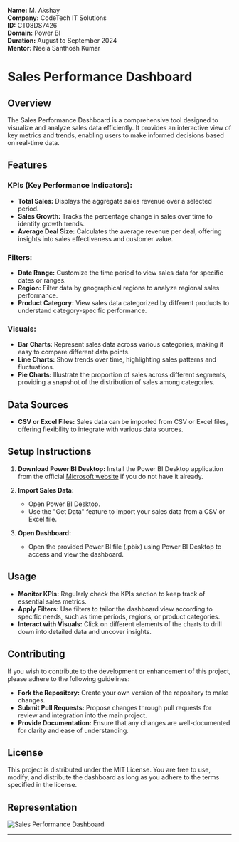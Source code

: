 **Name:** M. Akshay  
**Company:** CodeTech IT Solutions  
**ID:** CT08DS7426  
**Domain:** Power BI  
**Duration:** August to September 2024  
**Mentor:** Neela Santhosh Kumar
# Sales Performance Dashboard

## Overview

The Sales Performance Dashboard is a comprehensive tool designed to visualize and analyze sales data efficiently. It provides an interactive view of key metrics and trends, enabling users to make informed decisions based on real-time data.

## Features

### KPIs (Key Performance Indicators):

- **Total Sales:** Displays the aggregate sales revenue over a selected period.
- **Sales Growth:** Tracks the percentage change in sales over time to identify growth trends.
- **Average Deal Size:** Calculates the average revenue per deal, offering insights into sales effectiveness and customer value.

### Filters:

- **Date Range:** Customize the time period to view sales data for specific dates or ranges.
- **Region:** Filter data by geographical regions to analyze regional sales performance.
- **Product Category:** View sales data categorized by different products to understand category-specific performance.

### Visuals:

- **Bar Charts:** Represent sales data across various categories, making it easy to compare different data points.
- **Line Charts:** Show trends over time, highlighting sales patterns and fluctuations.
- **Pie Charts:** Illustrate the proportion of sales across different segments, providing a snapshot of the distribution of sales among categories.

## Data Sources

- **CSV or Excel Files:** Sales data can be imported from CSV or Excel files, offering flexibility to integrate with various data sources.

## Setup Instructions

1. **Download Power BI Desktop:**
   Install the Power BI Desktop application from the official [Microsoft website](https://www.microsoft.com/en-us/download/details.aspx?id=58494) if you do not have it already.

2. **Import Sales Data:**
   - Open Power BI Desktop.
   - Use the "Get Data" feature to import your sales data from a CSV or Excel file.

3. **Open Dashboard:**
   - Open the provided Power BI file (.pbix) using Power BI Desktop to access and view the dashboard.

## Usage

- **Monitor KPIs:** Regularly check the KPIs section to keep track of essential sales metrics.
- **Apply Filters:** Use filters to tailor the dashboard view according to specific needs, such as time periods, regions, or product categories.
- **Interact with Visuals:** Click on different elements of the charts to drill down into detailed data and uncover insights.

## Contributing

If you wish to contribute to the development or enhancement of this project, please adhere to the following guidelines:

- **Fork the Repository:** Create your own version of the repository to make changes.
- **Submit Pull Requests:** Propose changes through pull requests for review and integration into the main project.
- **Provide Documentation:** Ensure that any changes are well-documented for clarity and ease of understanding.

## License

This project is distributed under the MIT License. You are free to use, modify, and distribute the dashboard as long as you adhere to the terms specified in the license.

## Representation

![Sales Performance Dashboard](https://github.com/user-attachments/assets/3b0f2d93-70fb-4f90-b6eb-5e08c73ec217)

---


